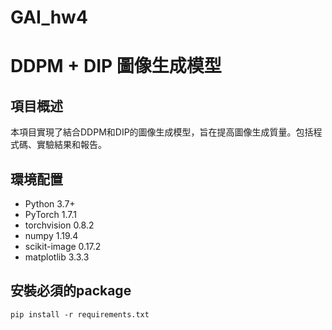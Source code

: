 # GAI_hw4

# DDPM + DIP 圖像生成模型

## 項目概述
本項目實現了結合DDPM和DIP的圖像生成模型，旨在提高圖像生成質量。包括程式碼、實驗結果和報告。

## 環境配置
- Python 3.7+
- PyTorch 1.7.1
- torchvision 0.8.2
- numpy 1.19.4
- scikit-image 0.17.2
- matplotlib 3.3.3

## 安裝必須的package
```pip install -r requirements.txt```
